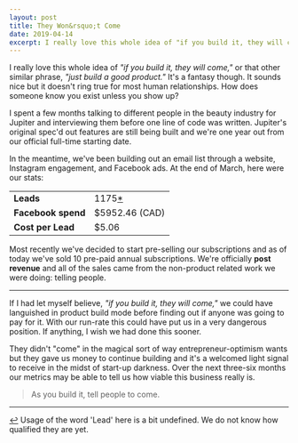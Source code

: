 ```yaml
---
layout: post
title: They Won&rsquo;t Come
date: 2019-04-14
excerpt: I really love this whole idea of "if you build it, they will come," or that other similar phrase, "just build a good product." It's a fantasy though. It sounds nice but it doesn't ring true for most human relationships. How does someone know you exist unless you show up?
---
```


I really love this whole idea of _"if you build it, they will come,"_ or that other similar phrase, _"just build a good product."_ It's a fantasy though. It sounds nice but it doesn't ring true for most human relationships. How does someone know you exist unless you show up?

I spent a few months talking to different people in the beauty industry for Jupiter and interviewing them before one line of code was written. Jupiter's original spec'd out features are still being built and we're one year out from our official full-time starting date.

In the meantime, we've been building out an email list through a website, Instagram engagement, and Facebook ads. At the end of March, here were our stats:

<table class="stats">
<tr>
    <td><strong>Leads</strong></td>
    <td>1175<a href="#note-1" name="back-1">*</a></td>
</tr>
<tr>
    <td><strong>Facebook spend</strong></td>
    <td>$5952.46 (CAD)</td>
</tr>
<tr>
    <td><strong>Cost per Lead</strong></td>
    <td>$5.06</td>
</tr>
</table>

Most recently we've decided to start pre-selling our subscriptions and as of today we've sold 10 pre-paid annual subscriptions. We're officially **post revenue** and all of the sales came from the non-product related work we were doing: telling people.

<hr class="--small" />

If I had let myself believe, _"if you build it, they will come,"_ we could have languished in product build mode before finding out if anyone was going to pay for it. With our run-rate this could have put us in a very dangerous position. If anything, I wish we had done this sooner.

They didn't "come" in the magical sort of way entrepreneur-optimism wants but they gave us money to continue building and it's a welcomed light signal to receive in the midst of start-up darkness. Over the next three-six months our metrics may be able to tell us how viable this business really is.

> As you build it, tell people to come.

<hr class="--small" />

<div class="citations">
    <p><a name="note-1" href="#back-1" class="citations-back">&#x21A9;</a> Usage of the word 'Lead' here is a bit undefined. We do not know how qualified they are yet.</p>
</div>